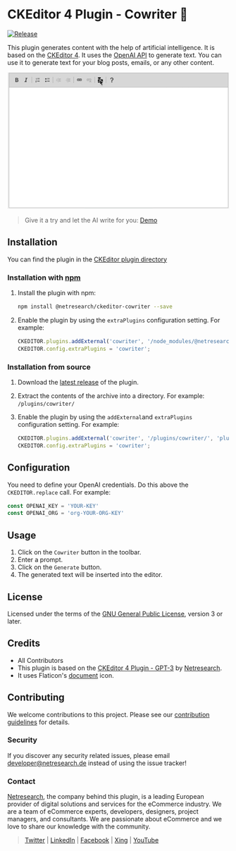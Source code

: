 # CKEditor 4 Plugin - Cowriter 🤖

[![Release](https://github.com/netresearch/ckeditor-cowriter/actions/workflows/release.yml/badge.svg)](https://github.com/netresearch/ckeditor-cowriter/actions/workflows/release.yml)

This plugin generates content with the help of artificial intelligence. It is based on the [CKEditor 4](http://ckeditor.com/). It uses the [OpenAI API](https://beta.openai.com/) to generate text. You can use it to generate text for your blog posts, emails, or any other content.

![Cowriter with TYPO3 CMS](docs/images/ckditor-cowriter-animation-100.gif)

> Give it a try and let the AI write for you: [Demo](https://netresearch.github.io/ckeditor-cowriter/)

## Installation

You can find the plugin in the [CKEditor plugin directory](https://ckeditor.com/cke4/addon/cowriter)

### Installation with [npm](https://www.npmjs.com/package/@netresearch/ckeditor-cowriter)

1. Install the plugin with npm:

    ```bash
    npm install @netresearch/ckeditor-cowriter --save
    ```

2. Enable the plugin by using the `extraPlugins` configuration setting. For example:

    ```javascript
    CKEDITOR.plugins.addExternal('cowriter', '/node_modules/@netresearch/ckeditor-cowriter/dist/', 'plugin.js')
    CKEDITOR.config.extraPlugins = 'cowriter';
    ```

### Installation from source

1. Download the [latest release](https://ckeditor.com/cke4/addon/cowriter) of the plugin.
2. Extract the contents of the archive into a directory. For example: `/plugins/cowriter/`
3. Enable the plugin by using the `addExternal`and  `extraPlugins` configuration setting. For example:

    ```javascript
    CKEDITOR.plugins.addExternal('cowriter', '/plugins/cowriter/', 'plugin.js')
    CKEDITOR.config.extraPlugins = 'cowriter';
    ```

## Configuration

You need to define your OpenAI credentials. Do this above the `CKEDITOR.replace` call. For example:

```javascript
const OPENAI_KEY = 'YOUR-KEY'
const OPENAI_ORG = 'org-YOUR-ORG-KEY'
```

## Usage

1. Click on the `Cowriter` button in the toolbar.
2. Enter a prompt.
3. Click on the `Generate` button.
4. The generated text will be inserted into the editor.

## License

Licensed under the terms of the [GNU General Public License](http://www.gnu.org/licenses/gpl.html), version 3 or later.

## Credits

- All Contributors
- This plugin is based on the [CKEditor 4 Plugin - GPT-3](https://github.com/netresearch/ckeditor-cowriter/releases) by [Netresearch](https://www.netresearch.de/).
- It uses Flaticon's [document](https://www.flaticon.com/) icon.

## Contributing

We welcome contributions to this project. Please see our [contribution guidelines](CONTRIBUTING.md) for details.

### Security

If you discover any security related issues, please email <developer@netresearch.de> instead of using the issue tracker!

### Contact

[Netresearch](https://www.netresearch.de/), the company behind this plugin, is a leading European provider of digital solutions and services for the eCommerce industry. We are a team of eCommerce experts, developers, designers, project managers, and consultants. We are passionate about eCommerce and we love to share our knowledge with the community.

> [Twitter](https://twitter.com/netresearch) | [LinkedIn](https://www.linkedin.com/company/netresearch/) | [Facebook](https://www.facebook.com/netresearch/) | [Xing](https://www.xing.com/companies/netresearchdttgmbh) | [YouTube](https://www.youtube.com/@netresearch)
